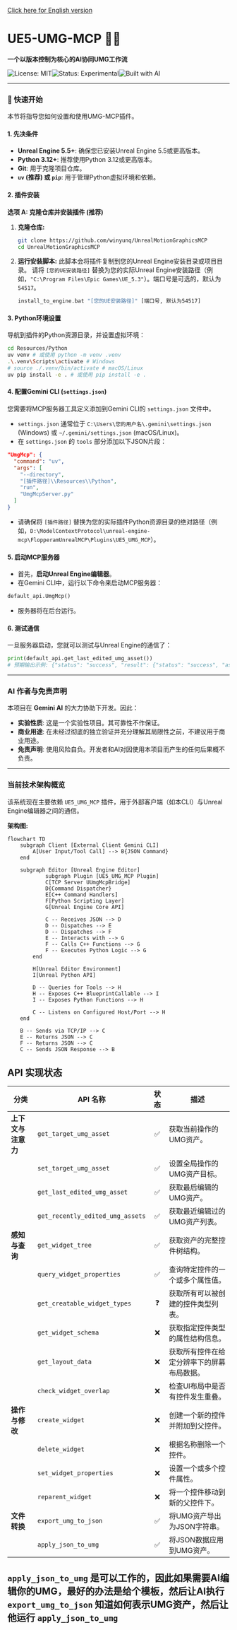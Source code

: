 [Click here for English version](Readme.md)

# UE5-UMG-MCP 🤖📄

**一个以版本控制为核心的AI协同UMG工作流**

![License: MIT](https://img.shields.io/badge/License-MIT-yellow.svg)![Status: Experimental](https://img.shields.io/badge/status-experimental-red.svg)![Built with AI](https://img.shields.io/badge/Built%20with-AI%20Assistance-blueviolet.svg)

---

### 🚀 快速开始

本节将指导您如何设置和使用UMG-MCP插件。

#### 1. 先决条件

*   **Unreal Engine 5.5+**: 确保您已安装Unreal Engine 5.5或更高版本。
*   **Python 3.12+**: 推荐使用Python 3.12或更高版本。
*   **Git**: 用于克隆项目仓库。
*   **`uv` (推荐) 或 `pip`**: 用于管理Python虚拟环境和依赖。

#### 2. 插件安装

**选项 A: 克隆仓库并安装插件 (推荐)**

1.  **克隆仓库:**
    ```bash
    git clone https://github.com/winyunq/UnrealMotionGraphicsMCP
    cd UnrealMotionGraphicsMCP
    ```
2.  **运行安装脚本:**
    此脚本会将插件复制到您的Unreal Engine安装目录或项目目录。
    请将 `[您的UE安装路径]` 替换为您的实际Unreal Engine安装路径（例如，`"C:\Program Files\Epic Games\UE_5.3"`）。端口号是可选的，默认为 `54517`。

    ```bash
    install_to_engine.bat "[您的UE安装路径]" [端口号, 默认为54517]
    ```

#### 3. Python环境设置

导航到插件的Python资源目录，并设置虚拟环境：

```bash
cd Resources/Python
uv venv # 或使用 python -m venv .venv
.\.venv\Scripts\activate # Windows
# source ./.venv/bin/activate # macOS/Linux
uv pip install -e . # 或使用 pip install -e .
```

#### 4. 配置Gemini CLI (`settings.json`)

您需要将MCP服务器工具定义添加到Gemini CLI的 `settings.json` 文件中。

*   `settings.json` 通常位于 `C:\Users\您的用户名\.gemini\settings.json` (Windows) 或 `~/.gemini/settings.json` (macOS/Linux)。
*   在 `settings.json` 的 `tools` 部分添加以下JSON片段：

```json
"UmgMcp": {
  "command": "uv",
  "args": [
    "--directory",
    "[插件路径]\\Resources\\Python",
    "run",
    "UmgMcpServer.py"
  ]
}
```
*   请确保将 `[插件路径]` 替换为您的实际插件Python资源目录的绝对路径（例如，`D:\ModelContextProtocol\unreal-engine-mcp\FlopperamUnrealMCP\Plugins\UE5_UMG_MCP`）。

#### 5. 启动MCP服务器

*   首先，**启动Unreal Engine编辑器**。
*   在Gemini CLI中，运行以下命令来启动MCP服务器：

```python
default_api.UmgMcp()
```
*   服务器将在后台运行。

#### 6. 测试通信

一旦服务器启动，您就可以测试与Unreal Engine的通信了：

```python
print(default_api.get_last_edited_umg_asset())
# 预期输出示例: {"status": "success", "result": {"status": "success", "asset_path": "/Game/YourAssetPath"}}
```

---

### AI 作者与免责声明

本项目在 **Gemini AI** 的大力协助下开发。因此：
*   **实验性质**: 这是一个实验性项目。其可靠性不作保证。
*   **商业用途**: 在未经过彻底的独立验证并充分理解其局限性之前，不建议用于商业用途。
*   **免责声明**: 使用风险自负。开发者和AI对因使用本项目而产生的任何后果概不负责。

---

### 当前技术架构概览

该系统现在主要依赖 `UE5_UMG_MCP` 插件，用于外部客户端（如本CLI）与Unreal Engine编辑器之间的通信。

**架构图:** 

```mermaid
flowchart TD
    subgraph Client [External Client Gemini CLI]
        A[User Input/Tool Call] --> B{JSON Command}
    end

    subgraph Editor [Unreal Engine Editor]
            subgraph Plugin [UE5_UMG_MCP Plugin]
            C[TCP Server UUmgMcpBridge]
            D{Command Dispatcher}
            E[C++ Command Handlers]
            F[Python Scripting Layer]
            G[Unreal Engine Core API]

            C -- Receives JSON --> D
            D -- Dispatches --> E
            D -- Dispatches --> F
            E -- Interacts with --> G
            F -- Calls C++ Functions --> G
            F -- Executes Python Logic --> G
        end

        H[Unreal Editor Environment]
        I[Unreal Python API]

        D -- Queries for Tools --> H
        H -- Exposes C++ BlueprintCallable --> I
        I -- Exposes Python Functions --> H

        C -- Listens on Configured Host/Port --> H
    end

    B -- Sends via TCP/IP --> C
    E -- Returns JSON --> C
    F -- Returns JSON --> C
    C -- Sends JSON Response --> B
```

## API 实现状态

| 分类 | API 名称 | 状态 | 描述 |
|---|---|:---:|---|
| **上下文与注意力** | `get_target_umg_asset` | ✅ | 获取当前操作的UMG资产。 |
| | `set_target_umg_asset` | ✅ | 设置全局操作的UMG资产目标。 |
| | `get_last_edited_umg_asset` | ✅ | 获取最后编辑的UMG资产。 |
| | `get_recently_edited_umg_assets` | ✅ | 获取最近编辑过的UMG资产列表。 |
| **感知与查询** | `get_widget_tree` | ✅ | 获取资产的完整控件树结构。 |
| | `query_widget_properties` | ✅ | 查询特定控件的一个或多个属性值。 |
| | `get_creatable_widget_types` | ❓ | 获取所有可以被创建的控件类型列表。 |
| | `get_widget_schema` | ❌ | 获取指定控件类型的属性结构信息。 |
| | `get_layout_data` | ❌ | 获取所有控件在给定分辨率下的屏幕布局数据。 |
| | `check_widget_overlap` | ❌ | 检查UI布局中是否有控件发生重叠。 |
| **操作与修改** | `create_widget` | ❌ | 创建一个新的控件并附加到父控件。 |
| | `delete_widget` | ❌ | 根据名称删除一个控件。 |
| | `set_widget_properties` | ❌ | 设置一个或多个控件属性。 |
| | `reparent_widget` | ❌ | 将一个控件移动到新的父控件下。 |
| **文件转换** | `export_umg_to_json` | ✅ | 将UMG资产导出为JSON字符串。 |
| | `apply_json_to_umg` | ✅ | 将JSON数据应用到UMG资产。

##  `apply_json_to_umg` 是可以工作的，因此如果需要AI编辑你的UMG，最好的办法是给个模板，然后让AI执行 `export_umg_to_json` 知道如何表示UMG资产，然后让他运行 `apply_json_to_umg`